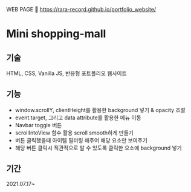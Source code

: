 WEB PAGE 🌟
https://rara-record.github.io/portfolio_website/

# Mini shopping-mall

## 기술

HTML, CSS, Vanilla JS, 반응형 포트폴리오 웹사이트

## 기능

- window.scrollY, clientHeight를 활용한 background 넣기 & opacity 조절
- event.target, 그리고 data attribute를 활용한 메뉴 이동 
- Navbar toggle 버튼
- scrollIntoView 함수 활용 scroll smooth하게 만들기
- 버튼 클릭했을때 아이템 필터링 해주어 해당 요소만 보여주기
- 해당 버튼 클릭시 직관적으로 알 수 있도록 클릭한 요소에 background 넣기

## 기간

2021.07.17~

